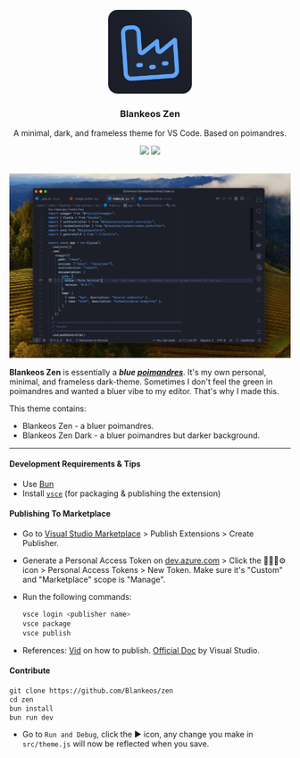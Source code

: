<p align="middle">
  <img src="https://raw.githubusercontent.com/Blankeos/zen/main/assets/icon.png" width="150"  />
  <h3 align="middle">Blankeos Zen</h3>
  <p align="middle">A minimal, dark, and frameless theme for VS Code. Based on poimandres.</p>
</p>

<div align="middle">
<img src="https://img.shields.io/badge/build-passing-brightgreen.svg?style=flat">
<img src="https://img.shields.io/badge/version-0.0.2-brightgreen.svg?style=flat">
</div>

<br />

<p align="middle">
  <img src="https://raw.githubusercontent.com/Blankeos/zen/main/assets/screencap.jpg" />
</p>

**Blankeos Zen** is essentially a **_blue [poimandres](https://github.com/drcmda/poimandres-theme)_**. It's my own personal, minimal, and frameless dark-theme. Sometimes I don't feel the green in poimandres and wanted a bluer vibe to my editor. That's why I made this.

This theme contains:

- Blankeos Zen - a bluer poimandres.
- Blankeos Zen Dark - a bluer poimandres but darker background.

---

#### Development Requirements & Tips

- Use [Bun](bun.sh)
- Install [`vsce`](https://code.visualstudio.com/api/working-with-extensions/publishing-extension) (for packaging & publishing the extension)

#### Publishing To Marketplace

- Go to [Visual Studio Marketplace](https://marketplace.visualstudio.com/) > Publish Extensions > Create Publisher.

- Generate a Personal Access Token on [dev.azure.com](dev.azure.com) > Click the 💁🏻‍♂️⚙️ icon > Personal Access Tokens > New Token. Make sure it's "Custom" and "Marketplace" scope is "Manage".

- Run the following commands:

  ```sh
  vsce login <publisher name>
  vsce package
  vsce publish
  ```

- References: [Vid](https://www.youtube.com/watch?v=pGzssFNtWXw) on how to publish. [Official Doc](https://code.visualstudio.com/api/working-with-extensions/publishing-extension) by Visual Studio.

#### Contribute

    git clone https://github.com/Blankeos/zen
    cd zen
    bun install
    bun run dev

- Go to `Run and Debug`, click the ▶ icon, any change you make in `src/theme.js` will now be reflected when you save.

<!-- ## Related

- [poimandres-alacritty][poimandres-alacritty]: Alacritty version
- [poimandres-iterm][poimandres-iterm]: Iterm version
- [poimandres-kitty][poimandres-kitty]: Kitty version
- [poimandres-nvim][poimandres-nvim]: Neovim version
- [poimandres-jetbrains][poimandres-jetbrains]: JetBrains version

[poimandres-alacritty]: https://github.com/z0al/poimandres-alacritty
[poimandres-iterm]: https://github.com/alii/poimandres-iterm
[poimandres-kitty]: https://github.com/guilhermedeandrade/poimandres-kitty
[poimandres-nvim]: https://github.com/olivercederborg/poimandres.nvim
[poimandres-jetbrains]: https://github.com/marko-mihajlovic/poimandres-jetbrains

### Hyper theme

```bash
hyper i hyper-pmndrs
``` -->
